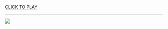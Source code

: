 
<a href="https://premium76.site?title=five_night_at_freddy_unblocked_games&ref=13M">CLICK TO PLAY</a></h3>
<hr>

<a href="https://premium76.site?title=five_night_at_freddy_unblocked_games&ref=13M"><img src="https://clearcache.store/games.png"></a>


